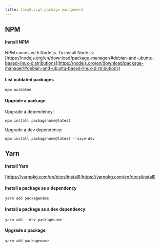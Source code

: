 ```yaml
---
title: JavaScript package management
---
```


## NPM

#### Install NPM
NPM comes with Node.js. To install Node.js:
[https://nodejs.org/en/download/package-manager/#debian-and-ubuntu-based-linux-distributions](https://nodejs.org/en/download/package-manager/#debian-and-ubuntu-based-linux-distributions)


#### List outdated packages

    npm outdated


#### Upgrade a package
Upgrade a dependency:

    npm install packagename@latest

Upgrade a dev dependency:

    npm install packagename@latest --save-dev



## Yarn

#### Install Yarn
[https://yarnpkg.com/en/docs/install](https://yarnpkg.com/en/docs/install)


#### Install a package as a dependency

    yarn add packagename


#### Install a package as a dev dependency

    yarn add --dev packagename


#### Upgrade a package

    yarn add packagename
